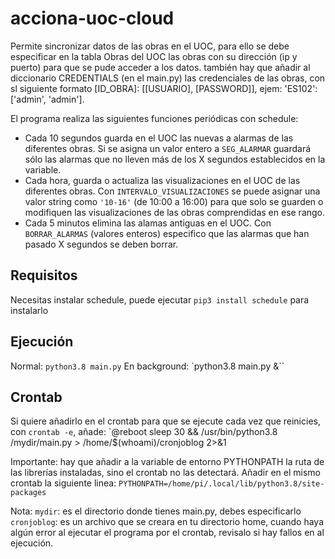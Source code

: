 # acciona-uoc-cloud

Permite sincronizar datos de las obras en el UOC, para ello se debe especificar en la tabla Obras del UOC las obras con su dirección (ip y puerto) para que se pude acceder a los datos. también hay que añadir al diccionario CREDENTIALS (en el main.py) las credenciales de las obras, con sl siguiente formato [ID_OBRA]: [[USUARIO], [PASSWORD]], ejem: 'ES102': ['admin', 'admin'].


El programa realiza las siguientes funciones periódicas con schedule:

- Cada 10 segundos guarda en el UOC las nuevas a alarmas de las diferentes obras. Si se asigna un valor entero a `SEG_ALARMAR` guardará sólo las alarmas que no lleven más de los X segundos establecidos en la variable.
- Cada hora, guarda o actualiza las visualizaciones en el UOC de las diferentes obras. Con `INTERVALO_VISUALIZACIONES` se puede asignar una valor string como `'10-16'` (de 10:00 a 16:00) para que solo se guarden o modifiquen las visualizaciones de las obras comprendidas en ese rango.
- Cada 5 minutos elimina las alamas antiguas en el UOC. Con `BORRAR_ALARMAS` (valores enteros) especifico que las alarmas que han pasado X segundos se deben borrar.


## Requisitos

Necesitas instalar schedule, puede ejecutar `pip3 install schedule` para instalarlo


## Ejecución
Normal: `python3.8 main.py`
En background: `python3.8 main.py &``


## Crontab
Si quiere añadirlo en el crontab para que se ejecute cada vez que reinicies, con `crontab -e`, añade: 
`@reboot sleep 30 && /usr/bin/python3.8 /mydir/main.py > /home/$(whoami)/cronjoblog 2>&1

Importante: hay que añadir a la variable de entorno PYTHONPATH la ruta de las librerías instaladas, sino el crontab no las detectará. Añadir en el mismo crontab la siguiente linea:
    `PYTHONPATH=/home/pi/.local/lib/python3.8/site-packages`

Nota: 
    `mydir`: es el directorio donde tienes main.py, debes especificarlo
    `cronjoblog`: es un archivo que se creara en tu directorio home, cuando haya algún error al ejecutar el programa por el crontab, revisalo si hay fallos en al ejecución.
